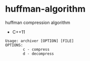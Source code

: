 # huffman-algorithm
huffman compression algorithm
 - C++11
```
Usage: archiver [OPTION] [FILE]
OPTIONS:
        c - compress
        d - decompress
```
